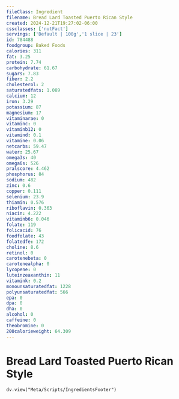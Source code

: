 ```yaml
---
fileClass: Ingredient
filename: Bread Lard Toasted Puerto Rican Style
created: 2024-12-21T19:27:02-06:00
cssclasses: ['nutFact']
servings: ['Default | 100g','1 slice | 23']
id: 784488
foodgroup: Baked Foods
calories: 311
fat: 3.25
protein: 7.74
carbohydrate: 61.67
sugars: 7.83
fiber: 2.2
cholesterol: 2
saturatedfats: 1.089
calcium: 12
iron: 3.29
potassium: 87
magnesium: 17
vitaminarae: 0
vitaminc: 0
vitaminb12: 0
vitamind: 0.1
vitamine: 0.06
netcarbs: 59.47
water: 25.67
omega3s: 40
omega6s: 526
pralscore: 4.462
phosphorus: 84
sodium: 482
zinc: 0.6
copper: 0.111
selenium: 23.9
thiamin: 0.576
riboflavin: 0.363
niacin: 4.222
vitaminb6: 0.046
folate: 119
folicacid: 76
foodfolate: 43
folatedfe: 172
choline: 8.6
retinol: 0
carotenebeta: 0
carotenealpha: 0
lycopene: 0
luteinzeaxanthin: 11
vitamink: 0.2
monounsaturatedfat: 1228
polyunsaturatedfat: 566
epa: 0
dpa: 0
dha: 0
alcohol: 0
caffeine: 0
theobromine: 0
200calorieweight: 64.309
---
```


# Bread Lard Toasted Puerto Rican Style

```dataviewjs
dv.view("Meta/Scripts/IngredientsFooter")
```